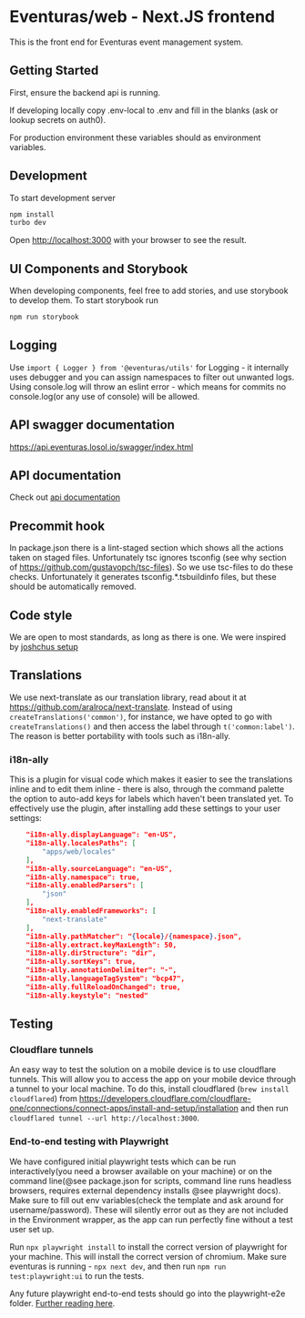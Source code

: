 # Eventuras/web - Next.JS frontend

This is the front end for Eventuras event management system.

## Getting Started

First, ensure the backend api is running.

If developing locally copy .env-local to .env and fill in the blanks (ask or lookup secrets on auth0).

For production environment these variables should as environment variables.

## Development

To start development server

```bash
npm install
turbo dev
```

Open [http://localhost:3000](http://localhost:3000) with your browser to see the result.

## UI Components and Storybook

When developing components, feel free to add stories, and use storybook to develop them.
To start storybook run

```bash
npm run storybook
```

## Logging

Use `import { Logger } from '@eventuras/utils'` for Logging - it internally uses debugger and you can assign namespaces to filter out unwanted logs.
Using console.log will throw an eslint error - which means for commits no console.log(or any use of console) will be allowed.

## API swagger documentation

<https://api.eventuras.losol.io/swagger/index.html>

## API documentation

Check out [api documentation](src/utils/api/README.md)

## Precommit hook

In package.json there is a lint-staged section which shows all the actions taken on staged files.
Unfortunately tsc ignores tsconfig (see why section of <https://github.com/gustavopch/tsc-files>). So we use tsc-files to do these checks. Unfortunately it generates tsconfig.\*.tsbuildinfo files, but these should be automatically removed.

## Code style

We are open to most standards, as long as there is one. We were inspired by [joshchus setup](https://dev.to/joshchu/how-to-setup-prettier-eslint-husky-and-lint-staged-with-a-nextjs-and-typescript-project-i7b)

## Translations

We use next-translate as our translation library, read about it at <https://github.com/aralroca/next-translate>. Instead of using `createTranslations('common')`, for instance, we have opted to go with `createTranslations()` and then access the label through `t('common:label')`. The reason is better portability with tools such as i18n-ally.

### i18n-ally

This is a plugin for visual code which makes it easier to see the translations inline and to edit them inline - there is also, through the command palette the option to auto-add keys for labels which haven't been translated yet. To effectively use the plugin, after installing add these settings to your user settings:

```json
    "i18n-ally.displayLanguage": "en-US",
    "i18n-ally.localesPaths": [
        "apps/web/locales"
    ],
    "i18n-ally.sourceLanguage": "en-US",
    "i18n-ally.namespace": true,
    "i18n-ally.enabledParsers": [
        "json"
    ],
    "i18n-ally.enabledFrameworks": [
        "next-translate"
    ],
    "i18n-ally.pathMatcher": "{locale}/{namespace}.json",
    "i18n-ally.extract.keyMaxLength": 50,
    "i18n-ally.dirStructure": "dir",
    "i18n-ally.sortKeys": true,
    "i18n-ally.annotationDelimiter": "-",
    "i18n-ally.languageTagSystem": "bcp47",
    "i18n-ally.fullReloadOnChanged": true,
    "i18n-ally.keystyle": "nested"
```

## Testing

### Cloudflare tunnels

An easy way to test the solution on a mobile device is to use cloudflare tunnels. This will allow you to access the app on your mobile device through a tunnel to your local machine. To do this, install cloudflared (`brew install cloudflared`) from <https://developers.cloudflare.com/cloudflare-one/connections/connect-apps/install-and-setup/installation> and then run `cloudflared tunnel --url http://localhost:3000`.

### End-to-end testing with Playwright

We have configured initial playwright tests which can be run interactively(you need a browser available on your machine) or on the command line(@see package.json for scripts, command line runs headless browsers, requires external dependency installs @see playwright docs). Make sure to fill out env variables(check the template and ask around for username/password). These will silently error out as they are not included in the Environment wrapper, as the app can run perfectly fine without a test user set up.

Run `npx playwright install` to install the correct version of playwright for your machine. This will install the correct version of chromium. Make sure eventuras is running - `npx next dev`, and then run `npm run test:playwright:ui` to run the tests.

Any future playwright end-to-end tests should go into the playwright-e2e folder. [Further reading here](playwright-e2e-/README.md).
